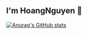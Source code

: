 ## I'm HoangNguyen 👋

[![Anurag's GitHub stats](https://github-readme-stats.vercel.app/api?username=hoang-nguyen-huy)](https://github.com/hoang-nguyen-huy/github-readme-stats)

<!--
**Hoang-Nguyen-Huy/hoang-nguyen-huy** is a ✨ _special_ ✨ repository because its `README.md` (this file) appears on your GitHub profile.

Here are some ideas to get you started:

- 🔭 I’m currently working on ...
- 🌱 I’m currently learning ...
- 👯 I’m looking to collaborate on ...
- 🤔 I’m looking for help with ...
- 💬 Ask me about ...
- 📫 How to reach me: ...
- 😄 Pronouns: ...
- ⚡ Fun fact: ...
-->
